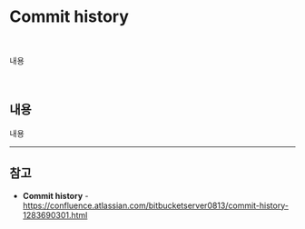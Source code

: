 # Commit history

<br>

내용

<br>

## 내용
내용

<hr>

## 참고
- **Commit history** - https://confluence.atlassian.com/bitbucketserver0813/commit-history-1283690301.html
